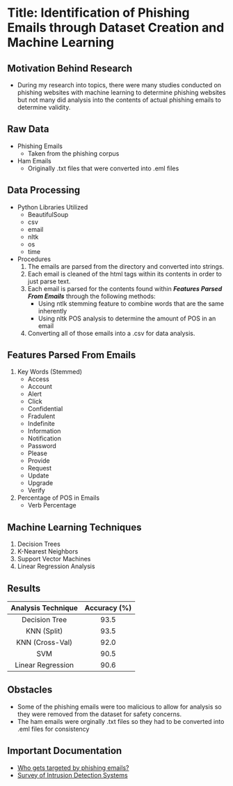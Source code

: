 # Title: Identification of Phishing Emails through Dataset Creation and Machine Learning

## Motivation Behind Research
* During my research into topics, there were many studies conducted on phishing websites with machine learning to determine phishing websites but not many did analysis into the contents of actual phishing emails to determine validity.
## Raw Data
* Phishing Emails
    * Taken from the phishing corpus
* Ham Emails
    * Originally .txt files that were converted into .eml files

## Data Processing
* Python Libraries Utilized
    * BeautifulSoup
    * csv
    * email
    * nltk
    * os
    * time
* Procedures
    1. The emails are parsed from the directory and converted into strings.
    2. Each email is cleaned of the html tags within its contents in order to just parse text.
    3. Each email is parsed for the contents found within ***Features Parsed From Emails*** through the following methods:
        * Using ntlk stemming feature to combine words that are the same inherently
        * Using nltk POS analysis to determine the amount of POS in an email
    4. Converting all of those emails into a .csv for data analysis.

## Features Parsed From Emails

1. Key Words (Stemmed)
    * Access
    * Account
    * Alert
    * Click
    * Confidential
    * Fradulent
    * Indefinite
    * Information
    * Notification
    * Password
    * Please
    * Provide
    * Request
    * Update
    * Upgrade
    * Verify
2. Percentage of POS in Emails
    * Verb Percentage

## Machine Learning Techniques

1. Decision Trees
2. K-Nearest Neighbors
3. Support Vector Machines
4. Linear Regression Analysis

## Results

| Analysis Technique | Accuracy (%) |
| :----------------: | :------: |
| Decision Tree      | 93.5     |
| KNN (Split)        | 93.5     |
| KNN (Cross-Val)    | 92.0     |
| SVM                | 90.5     |
| Linear Regression  | 90.6     |

## Obstacles

* Some of the phishing emails were too malicious to allow for analysis so they were removed from the dataset for safety concerns.
* The ham emails were orginally .txt files so they had to be converted into .eml files for consistency


## Important Documentation

* <a href="https://dl.acm.org/doi/10.1145/3419394.3423617">Who gets targeted by phishing emails?</a>
* <a href="https://cybersecurity.springeropen.com/articles/10.1186/s42400-019-0038-7">Survey of Intrusion Detection Systems</a>


